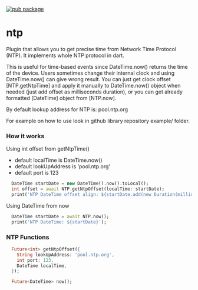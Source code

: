 [![pub package](https://img.shields.io/pub/v/ntp.svg)](https://pub.dartlang.org/packages/ntp)

# ntp

Plugin that allows you to get precise time from Network Time Protocol (NTP).
It implements whole NTP protocol in dart.

This is useful for time-based events since DateTime.now() returns the time of the device.
Users sometimes change their internal clock and using DateTime.now() can give
wrong result. You can just get clock offset [NTP.getNtpTime] and apply it manually
to DateTime.now() object when needed (just add offset as milliseconds duration), or you can get 
already formatted [DateTime] object from [NTP.now]. 

By default lookup address for NTP is: pool.ntp.org

For example on how to use look in github library repository example/ folder.

### How it works
Using int offset from getNtpTime()
- default localTime is DateTime.now()
- default lookUpAddress is 'pool.ntp.org'
- default port is 123
```dart
  DateTime startDate = new DateTime().now().toLocal();
  int offset = await NTP.getNtpOffset(localTime: startDate);
  print('NTP DateTime offset align: ${startDate.add(new Duration(milliseconds: offset))}');
```

Using DateTime from now
```dart
  DateTime startDate = await NTP.now();
  print('NTP DateTime: ${startDate}');
```

### NTP Functions
```dart
  Future<int> getNtpOffset({
    String lookUpAddress: 'pool.ntp.org',
    int port: 123,
    DateTime localTime,
  });
```
```dart
  Future<DateTime> now();
```
